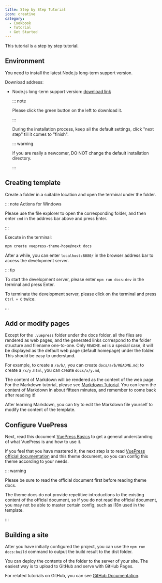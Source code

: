 ```yaml
---
title: Step by Step Tutorial
icon: creative
category:
  - Cookbook
  - Tutorial
  - Get Started
---
```


This tutorial is a step by step tutorial.

## Environment

You need to install the latest Node.js long-term support version.

Download address:

- Node.js long-term support version: [download link](https://nodejs.org/en/)

  ::: note

  Please click the green button on the left to download it.

  :::

  During the installation process, keep all the default settings, click "next step" till it comes to "finish".

  ::: warning

  If you are really a newcomer, DO NOT change the default installation directory.

  :::

## Creating template

Create a folder in a suitable location and open the terminal under the folder.

::: note Actions for Windows

Please use the file explorer to open the corresponding folder, and then enter `cmd` in the address bar above and press Enter.

:::

Execute in the terminal:

```sh
npm create vuepress-theme-hope@next docs
```

After a while, you can enter `localhost:8080/` in the browser address bar to access the development server.

::: tip

To start the development server, please enter `npm run docs:dev` in the terminal and press Enter.

To terminate the development server, please click on the terminal and press `Ctrl + C` twice.

:::

## Add or modify pages

Except for the `.vuepress` folder under the docs folder, all the files are rendered as web pages, and the generated links correspond to the folder structure and filename one-to-one. Only `README.md` is a special case, it will be displayed as the default web page (default homepage) under the folder. This should be easy to understand.

For example, to create a `/a/b/`, you can create `docs/a/b/README.md`; to create a `/x/y.html`, you can create `docs/x/y.md`,

The content of Markdown will be rendered as the content of the web page. For the Markdown tutorial, please see [Markdown Tutorial](markdown/README.md). You can learn the content of Markdown in about fifteen minutes, and remember to come back after reading it!

After learning Markdown, you can try to edit the Markdown file yourself to modify the content of the template.

## Configure VuePress

Next, read this document [VuePress Basics](vuepress/README.md) to get a general understanding of what VuePress is and how to use it.

If you feel that you have mastered it, the next step is to read [VuePress official documentation](https://v2.vuepress.vuejs.org/guide/) and this theme document, so you can config this theme according to your needs.

::: warning

Please be sure to read the official document first before reading theme docs.

The theme docs do not provide repetitive introductions to the existing content of the official document, so if you do not read the official document, you may not be able to master certain config, such as i18n used in the template.

:::

## Building a site

After you have initially configured the project, you can use the `npm run docs:build` command to output the build result to the dist folder.

You can deploy the contents of the folder to the server of your site. The easiest way is to upload to GitHub and serve with GitHub Pages.

For related tutorials on GitHub, you can see [GitHub Documentation](https://docs.github.com/).
